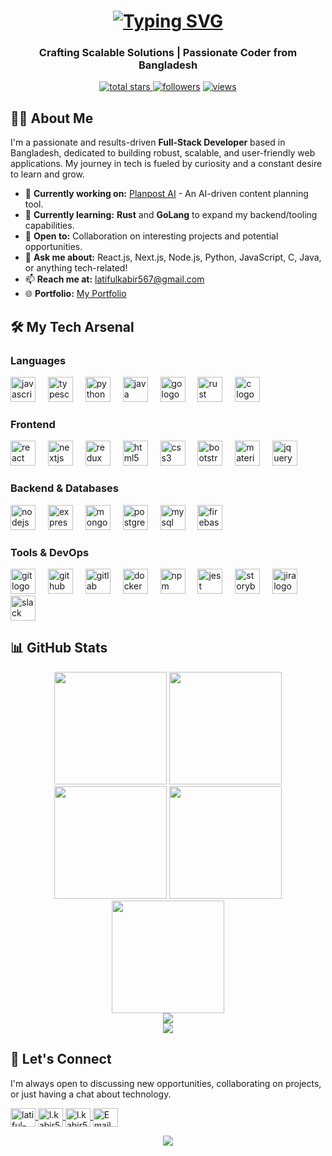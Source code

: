 <!-- Improved Header with Animated Text -->
<h1 align="center">
  <a href="https://git.io/typing-svg">
    <img src="https://readme-typing-svg.demolab.com?font=Fira+Code&weight=600&size=32&pause=1000&color=4A90E2&center=true&vCenter=true&width=500&lines=Hi+%F0%9F%91%8B%2C+I'm+Md.+Latiful+Kabir;Full-Stack+Developer+%F0%9F%92%BB;AI+%26+Cloud+Enthusiast+%F0%9F%9A%80;Open+Source+Contributor+%F0%9F%8C%8D" alt="Typing SVG" />
  </a>
</h1>

<!-- Subtitle -->
<h3 align="center">Crafting Scalable Solutions | Passionate Coder from Bangladesh</h3>

<!-- Badges Section -->
<p align="center">
  <a href="https://github.com/saimon8420?tab=repositories&sort=stargazers">
    <img alt="total stars" title="Total stars on GitHub" src="https://custom-icon-badges.demolab.com/github/stars/saimon8420?color=55960c&style=for-the-badge&labelColor=488207&logo=star"/>
  </a>
  <a href="https://github.com/saimon8420?tab=followers">
    <img alt="followers" title="Follow me on Github" src="https://custom-icon-badges.demolab.com/github/followers/saimon8420?color=236ad3&labelColor=1155ba&style=for-the-badge&logo=person-add&label=Follow&logoColor=white"/></a>
  <a href="https://github.com/saimon8420">
    <img alt="views" title="GitHub profile views" src="https://komarev.com/ghpvc/?username=saimon8420&style=for-the-badge&color=blueviolet"/></a>
</p>

<!-- About Me Section -->
## 👨‍💻 About Me

I'm a passionate and results-driven **Full-Stack Developer** based in Bangladesh, dedicated to building robust, scalable, and user-friendly web applications. My journey in tech is fueled by curiosity and a constant desire to learn and grow.

- 🔭 **Currently working on:** [Planpost AI](https://github.com/yourusername/planpost-ai) - An AI-driven content planning tool.
- 🌱 **Currently learning:** **Rust** and **GoLang** to expand my backend/tooling capabilities.
- 💼 **Open to:** Collaboration on interesting projects and potential opportunities.
- 💬 **Ask me about:** React.js, Next.js, Node.js, Python, JavaScript, C, Java, or anything tech-related!
- 📫 **Reach me at:** <a href="mailto:latifulkabir567@gmail.com">latifulkabir567@gmail.com</a>
- 🌐 **Portfolio:** <a href="https://my-portfolio-mdlatiful-kabirs-projects.vercel.app/" target="_blank">My Portfolio</a>

<!-- Tech Stack Section -->
## 🛠️ My Tech Arsenal

### Languages
<p align="left">
  <img src="https://cdn.jsdelivr.net/gh/devicons/devicon/icons/javascript/javascript-original.svg" height="40" alt="javascript logo" />
  <img width="12" />
  <img src="https://cdn.jsdelivr.net/gh/devicons/devicon/icons/typescript/typescript-original.svg" height="40" alt="typescript logo" />
  <img width="12" />
  <img src="https://cdn.jsdelivr.net/gh/devicons/devicon/icons/python/python-original.svg" height="40" alt="python logo" />
  <img width="12" />
  <img src="https://cdn.jsdelivr.net/gh/devicons/devicon/icons/java/java-original.svg" height="40" alt="java logo" />
  <img width="12" />
  <img src="https://cdn.jsdelivr.net/gh/devicons/devicon/icons/go/go-original.svg" height="40" alt="go logo" />
  <img width="12" />
  <img src="https://cdn.jsdelivr.net/gh/devicons/devicon/icons/rust/rust-original.svg" height="40" alt="rust logo" />
  <img width="12" />
  <img src="https://cdn.jsdelivr.net/gh/devicons/devicon/icons/c/c-original.svg" height="40" alt="c logo" />
</p>

### Frontend
<p align="left">
  <img src="https://cdn.jsdelivr.net/gh/devicons/devicon/icons/react/react-original.svg" height="40" alt="react logo" />
  <img width="12" />
  <img src="https://cdn.jsdelivr.net/gh/devicons/devicon/icons/nextjs/nextjs-original.svg" height="40" alt="nextjs logo" />
  <img width="12" />
  <img src="https://cdn.jsdelivr.net/gh/devicons/devicon/icons/redux/redux-original.svg" height="40" alt="redux logo" />
  <img width="12" />
  <img src="https://cdn.jsdelivr.net/gh/devicons/devicon/icons/html5/html5-original.svg" height="40" alt="html5 logo" />
  <img width="12" />
  <img src="https://cdn.jsdelivr.net/gh/devicons/devicon/icons/css3/css3-original.svg" height="40" alt="css3 logo" />
  <img width="12" />
  <img src="https://cdn.jsdelivr.net/gh/devicons/devicon/icons/bootstrap/bootstrap-original.svg" height="40" alt="bootstrap logo" />
  <img width="12" />
  <img src="https://cdn.jsdelivr.net/gh/devicons/devicon/icons/materialui/materialui-original.svg" height="40" alt="materialui logo" />
  <img width="12" />
  <img src="https://cdn.jsdelivr.net/gh/devicons/devicon/icons/jquery/jquery-original.svg" height="40" alt="jquery logo" />
</p>

### Backend & Databases
<p align="left">
  <img src="https://cdn.jsdelivr.net/gh/devicons/devicon/icons/nodejs/nodejs-original.svg" height="40" alt="nodejs logo" />
  <img width="12" />
  <img src="https://cdn.jsdelivr.net/gh/devicons/devicon/icons/express/express-original.svg" height="40" alt="express logo" />
  <img width="12" />
  <img src="https://cdn.jsdelivr.net/gh/devicons/devicon/icons/mongodb/mongodb-original.svg" height="40" alt="mongodb logo" />
  <img width="12" />
  <img src="https://cdn.jsdelivr.net/gh/devicons/devicon/icons/postgresql/postgresql-original.svg" height="40" alt="postgresql logo" />
  <img width="12" />
  <img src="https://cdn.jsdelivr.net/gh/devicons/devicon/icons/mysql/mysql-original.svg" height="40" alt="mysql logo" />
  <img width="12" />
  <img src="https://cdn.jsdelivr.net/gh/devicons/devicon/icons/firebase/firebase-plain.svg" height="40" alt="firebase logo" />
</p>

### Tools & DevOps
<p align="left">
  <img src="https://cdn.jsdelivr.net/gh/devicons/devicon/icons/git/git-original.svg" height="40" alt="git logo" />
  <img width="12" />
  <img src="https://cdn.jsdelivr.net/gh/devicons/devicon/icons/github/github-original.svg" height="40" alt="github logo" />
  <img width="12" />
  <img src="https://cdn.jsdelivr.net/gh/devicons/devicon/icons/gitlab/gitlab-original.svg" height="40" alt="gitlab logo" />
  <img width="12" />
  <img src="https://cdn.jsdelivr.net/gh/devicons/devicon/icons/docker/docker-original.svg" height="40" alt="docker logo" />
  <img width="12" />
  <img src="https://cdn.jsdelivr.net/gh/devicons/devicon/icons/npm/npm-original-wordmark.svg" height="40" alt="npm logo" />
  <img width="12" />
  <img src="https://cdn.jsdelivr.net/gh/devicons/devicon/icons/jest/jest-plain.svg" height="40" alt="jest logo" />
  <img width="12" />
  <img src="https://cdn.jsdelivr.net/gh/devicons/devicon/icons/storybook/storybook-original.svg" height="40" alt="storybook logo" />
  <img width="12" />
  <img src="https://cdn.jsdelivr.net/gh/devicons/devicon/icons/jira/jira-original.svg" height="40" alt="jira logo" />
  <img width="12" />
  <img src="https://cdn.jsdelivr.net/gh/devicons/devicon/icons/slack/slack-original.svg" height="40" alt="slack logo" />
</p>

<!-- GitHub Stats Section -->
## 📊 GitHub Stats

<div align="center">
  <img height="180em" src="http://github-profile-summary-cards.vercel.app/api/cards/profile-details?username=saimon8420&theme=vue" />
  <img height="180em" src="http://github-profile-summary-cards.vercel.app/api/cards/repos-per-language?username=saimon8420&theme=vue" />
  <img height="180em" src="http://github-profile-summary-cards.vercel.app/api/cards/most-commit-language?username=saimon8420&theme=vue" />
  <img height="180em" src="http://github-profile-summary-cards.vercel.app/api/cards/stats?username=saimon8420&theme=vue" />
  <img height="180em" src="http://github-profile-summary-cards.vercel.app/api/cards/productive-time?username=saimon8420&theme=vue&utcOffset=6" />
</div>

<div align="center">
  <img src="https://github-readme-activity-graph.vercel.app/graph?username=saimon8420&bg_color=ffffff&color=708090&line=4A90E2&point=4A90E2&area=true&hide_border=true" />
</div>

<div align="center">
  <img src="https://codestats-readme.wegfan.cn/history-graph/latiful_kabir?history_days=30&max_languages=6&bg_color=ffffff&text_color=333&grid_color=ddd" />
</div>

<!-- Connect Section -->
## 🤝 Let's Connect

I'm always open to discussing new opportunities, collaborating on projects, or just having a chat about technology.

<p align="left">
  <a href="https://linkedin.com/in/latiful-kabir567/" target="_blank">
    <img align="center" src="https://raw.githubusercontent.com/rahuldkjain/github-profile-readme-generator/master/src/images/icons/Social/linked-in-alt.svg" alt="latiful-kabir567" height="30" width="40" />
  </a>
  <a href="https://fb.com/l.kabir567" target="_blank">
    <img align="center" src="https://raw.githubusercontent.com/rahuldkjain/github-profile-readme-generator/master/src/images/icons/Social/facebook.svg" alt="l.kabir567" height="30" width="40" />
  </a>
  <a href="https://instagram.com/l.kabir567/" target="_blank">
    <img align="center" src="https://raw.githubusercontent.com/rahuldkjain/github-profile-readme-generator/master/src/images/icons/Social/instagram.svg" alt="l.kabir567" height="30" width="40" />
  </a>
  <a href="mailto:latifulkabir567@gmail.com">
    <img align="center" src="https://cdn.jsdelivr.net/npm/simple-icons@v3/icons/gmail.svg" alt="Email" height="30" width="40" />
  </a>
</p>

<!-- Footer -->
<p align="center">
  <img src="https://capsule-render.vercel.app/api?type=waving&color=gradient&height=100&section=footer"/>
</p>
